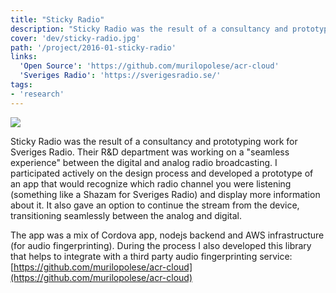 ```yaml
---
title: "Sticky Radio"
description: "Sticky Radio was the result of a consultancy and prototyping work for Sveriges Radio Ressearch and Development department."
cover: 'dev/sticky-radio.jpg'
path: '/project/2016-01-sticky-radio'
links:
  'Open Source': 'https://github.com/murilopolese/acr-cloud'
  'Sveriges Radio': 'https://sverigesradio.se/'
tags:
- 'research'
---
```


![](./dev/sticky-radio.jpg)

Sticky Radio was the result of a consultancy and prototyping work for Sveriges Radio. Their R&D department was working on a "seamless experience" between the digital and analog radio broadcasting. I participated actively on the design process and developed a prototype of an app that would recognize which radio channel you were listening (something like a Shazam for Sveriges Radio) and display more information about it. It also gave an option to continue the stream from the device, transitioning seamlessly between the analog and digital.

The app was a mix of Cordova app, nodejs backend and AWS infrastructure (for audio fingerprinting). During the process I also developed this library that helps to integrate with a third party audio fingerprinting service: [https://github.com/murilopolese/acr-cloud](https://github.com/murilopolese/acr-cloud)

